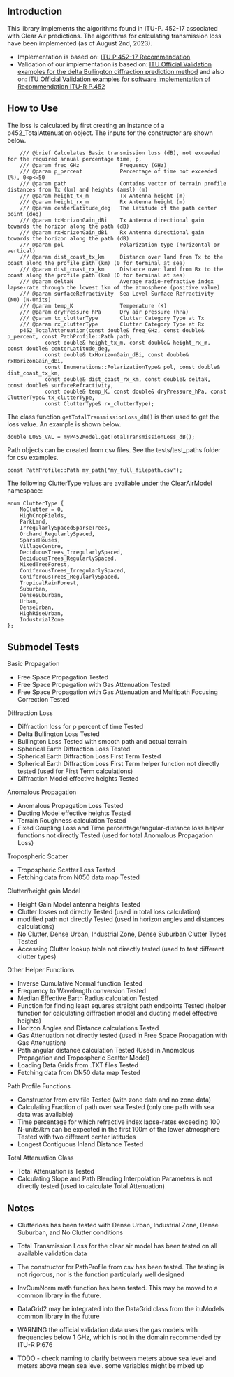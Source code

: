 ## Introduction
This library implements the algorithms found in ITU-P. 452-17 associated with Clear Air predictions. The algorithms for calculating transmission loss have been implemented (as of August 2nd, 2023). 
* Implementation is based on: [ITU P.452-17 Recommendation](https://www.itu.int/rec/R-REC-P.452-17-202109-I/en)
* Validation of our implementation is based on: [ITU Official Validation examples for the delta Bullington diffraction prediction method](https://www.itu.int/en/ITU-R/study-groups/rsg3/ionotropospheric/Validation%20examples%20for%20the%20delta%20Bullington%20diffraction%20prediction%20method.docx)
and also on: [ITU Official Validation examples for software implementation of Recommendation ITU-R P.452](https://www.itu.int/en/ITU-R/study-groups/rsg3/ionotropospheric/R19-WP3M-C-0364!N18-P2!ZIP-E.zip)

## How to Use
The loss is calculated by first creating an instance of a p452_TotalAttenuation object. The inputs for the constructor are shown below. 
```
    /// @brief Calculates Basic transmission loss (dB), not exceeded for the required annual percentage time, p,
    /// @param freq_GHz             Frequency (GHz)
    /// @param p_percent            Percentage of time not exceeded (%), 0<p<=50
    /// @param path                 Contains vector of terrain profile distances from Tx (km) and heights (amsl) (m)
    /// @param height_tx_m          Tx Antenna height (m)
    /// @param height_rx_m          Rx Antenna height (m)
    /// @param centerLatitude_deg   The latitude of the path center point (deg) 
    /// @param txHorizonGain_dBi    Tx Antenna directional gain towards the horizon along the path (dB)
    /// @param rxHorizonGain_dBi    Rx Antenna directional gain towards the horizon along the path (dB)
    /// @param pol                  Polarization type (horizontal or vertical)
    /// @param dist_coast_tx_km     Distance over land from Tx to the coast along the profile path (km) (0 for terminal at sea)
    /// @param dist_coast_rx_km     Distance over land from Rx to the coast along the profile path (km) (0 for terminal at sea)
    /// @param deltaN               Average radio-refractive index lapse-rate through the lowest 1km of the atmosphere (positive value) 
    /// @param surfaceRefractivity  Sea Level Surface Refractivity (N0) (N-Units)
    /// @param temp_K               Temperature (K)
    /// @param dryPressure_hPa      Dry air pressure (hPa)
    /// @param tx_clutterType       Clutter Category Type at Tx 
    /// @param rx_clutterType       Clutter Category Type at Rx 
    p452_TotalAttenuation(const double& freq_GHz, const double& p_percent, const PathProfile::Path path, 
            const double& height_tx_m, const double& height_rx_m, const double& centerLatitude_deg, 
            const double& txHorizonGain_dBi, const double& rxHorizonGain_dBi, 
            const Enumerations::PolarizationType& pol, const double& dist_coast_tx_km, 
            const double& dist_coast_rx_km, const double& deltaN, const double& surfaceRefractivity,
            const double& temp_K, const double& dryPressure_hPa, const ClutterType& tx_clutterType, 
            const ClutterType& rx_clutterType);
```
The class function `getTotalTransmissionLoss_dB()` is then used to get the loss value. An example is shown below.
```
double LOSS_VAL = myP452Model.getTotalTransmissionLoss_dB();
```

Path objects can be created from csv files. See the tests/test_paths folder for csv examples.
```    
const PathProfile::Path my_path("my_full_filepath.csv");
```

The following ClutterType values are available under the ClearAirModel namespace:
```
enum ClutterType {
    NoClutter = 0,
    HighCropFields,
    ParkLand,
    IrregularlySpacedSparseTrees,
    Orchard_RegularlySpaced,
    SparseHouses,
    VillageCentre,
    DeciduousTrees_IrregularlySpaced,
    DeciduousTrees_RegularlySpaced,
    MixedTreeForest,
    ConiferousTrees_IrregularlySpaced,
    ConiferousTrees_RegularlySpaced,
    TropicalRainForest,
    Suburban,
    DenseSuburban,
    Urban,
    DenseUrban,
    HighRiseUrban,
    IndustrialZone
};
```

## Submodel Tests

Basic Propagation
* Free Space Propagation Tested
* Free Space Propagation with Gas Attenuation Tested
* Free Space Propagation with Gas Attenuation and Multipath Focusing Correction Tested

Diffraction Loss
* Diffraction loss for p percent of time Tested
* Delta Bullington Loss Tested
* Bullington Loss Tested with smooth path and actual terrain
* Spherical Earth Diffraction Loss Tested
* Spherical Earth Diffraction Loss First Term Tested 
* Spherical Earth Diffraction Loss First Term helper function not directly tested (used for First Term calculations)
* Diffraction Model effective heights Tested

Anomalous Propagation
* Anomalous Propagation Loss Tested
* Ducting Model effective heights Tested
* Terrain Roughness calculation Tested
* Fixed Coupling Loss and Time percentage/angular-distance loss helper functions not directly Tested (used for total Anomalous Propagation Loss)

Tropospheric Scatter
* Tropospheric Scatter Loss Tested
* Fetching data from N050 data map Tested

Clutter/height gain Model
* Height Gain Model antenna heights Tested
* Clutter losses not directly Tested (used in total loss calculation)
* modified path not directly Tested (used in horizon angles and distances calculations)
* No Clutter, Dense Urban, Industrial Zone, Dense Suburban Clutter Types Tested
* Accessing Clutter lookup table not directly tested (used to test different clutter types)

Other Helper Functions
* Inverse Cumulative Normal function Tested
* Frequency to Wavelength conversion Tested
* Median Effective Earth Radius calculation Tested
* Function for finding least squares straight path endpoints Tested (helper function for calculating diffraction model and ducting model effective heights)
* Horizon Angles and Distance calculations Tested
* Gas Attenuation not directly tested (used in Free Space Propagation with Gas Attenuation)
* Path angular distance calculation Tested (Used in Anomolous Propagation and Tropospheric Scatter Model)
* Loading Data Grids from .TXT files Tested
* Fetching data from DN50 data map Tested

Path Profile Functions
* Constructor from csv file Tested (with zone data and no zone data)
* Calculating Fraction of path over sea Tested (only one path with sea data was available)
* Time percentage for which refractive index lapse-rates exceeding 100 N-units/km can be expected in the first 100m of the lower atmosphere Tested with two different center latitudes
* Longest Contiguous Inland Distance Tested

Total Attenuation Class
* Total Attenuation is Tested
* Calculating Slope and Path Blending Interpolation Parameters is not directly tested (used to calculate Total Attenuation)

## Notes

* Clutterloss has been tested with Dense Urban, Industrial Zone, Dense Suburban, and No Clutter conditions
* Total Transmission Loss for the clear air model has been tested on all available validation data
* The constructor for PathProfile from csv has been tested. The testing is not rigorous, nor is the function particularly well designed

* InvCumNorm math function has been tested. This may be moved to a common library in the future. 
* DataGrid2 may be integrated into the DataGrid class from the ituModels common library in the future

* WARNING the official validation data uses the gas models with frequencies below 1 GHz, which is not in the domain recommended by ITU-R P.676

* TODO - check naming to clarify between meters above sea level and meters above mean sea level. some variables might be mixed up
